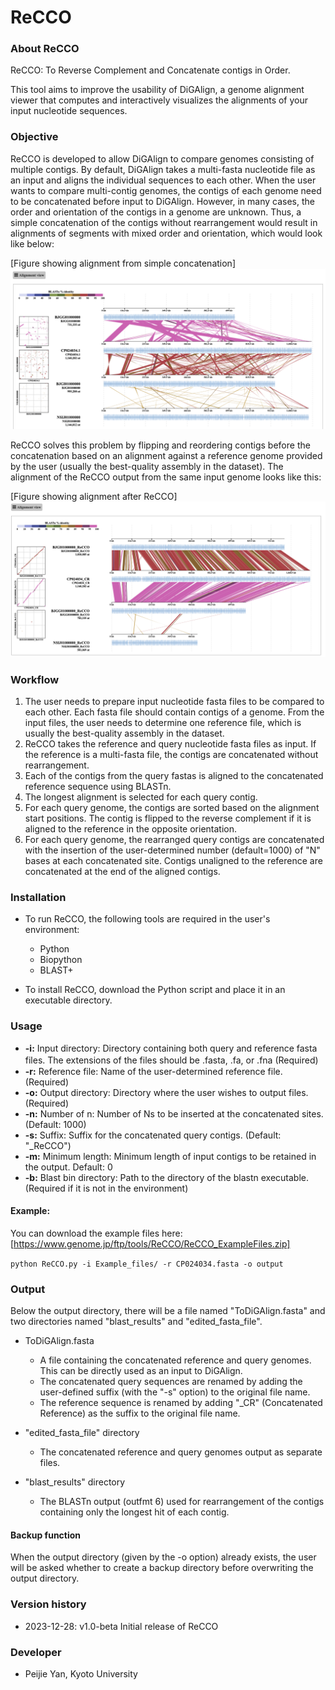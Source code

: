 # ReCCO 

### About ReCCO
ReCCO: To Reverse Complement and Concatenate contigs in Order.

This tool aims to improve the usability of DiGAlign, a genome alignment viewer that computes and interactively visualizes the alignments of your input nucleotide sequences.

### Objective
ReCCO is developed to allow DiGAlign to compare genomes consisting of multiple contigs. By default, DiGAlign takes a multi-fasta nucleotide file as an input and aligns the individual sequences to each other. When the user wants to compare multi-contig genomes, the contigs of each genome need to be concatenated before input to DiGAlign. However, in many cases, the order and orientation of the contigs in a genome are unknown. Thus, a simple concatenation of the contigs without rearrangement would result in alignments of segments with mixed order and orientation, which would look like below:

[Figure showing alignment from simple concatenation]
![Figure showing alignment from simple concatenation](docs/images/simple_concatenation.png)


ReCCO solves this problem by flipping and reordering contigs before the concatenation based on an alignment against a reference genome provided by the user (usually the best-quality assembly in the dataset). The alignment of the ReCCO output from the same input genome looks like this:

[Figure showing alignment after ReCCO]
![Figure showing alignment after ReCCO](docs/images/ReCCO_alignment.png)

### Workflow

1. The user needs to prepare input nucleotide fasta files to be compared to each other. Each fasta file should contain contigs of a genome. From the input files, the user needs to determine one reference file, which is usually the best-quality assembly in the dataset.
2. ReCCO takes the reference and query nucleotide fasta files as input. If the reference is a multi-fasta file, the contigs are concatenated without rearrangement. 
3. Each of the contigs from the query fastas is aligned to the concatenated reference sequence using BLASTn.
4. The longest alignment is selected for each query contig. 
5. For each query genome, the contigs are sorted based on the alignment start positions. The contig is flipped to the reverse complement if it is aligned to the reference in the opposite orientation.
6. For each query genome, the rearranged query contigs are concatenated with the insertion of the user-determined number (default=1000) of "N" bases at each concatenated site. Contigs unaligned to the reference are concatenated at the end of the aligned contigs.

### Installation

* To run ReCCO, the following tools are required in the user's environment:
  * Python
  * Biopython 
  * BLAST+ 

* To install ReCCO, download the Python script and place it in an executable directory.

### Usage 
- **-i:** Input directory: Directory containing both query and reference fasta files. The extensions of the files should be .fasta, .fa, or .fna (Required)　
- **-r:** Reference file: Name of the user-determined reference file. (Required)
- **-o:** Output directory: Directory where the user wishes to output files. (Required) 
- **-n:** Number of n: Number of Ns to be inserted at the concatenated sites. (Default: 1000) 
- **-s:** Suffix: Suffix for the concatenated query contigs. (Default: "_ReCCO")
- **-m:** Minimum length: Minimum length of input contigs to be retained in the output. Default: 0
- **-b:** Blast bin directory: Path to the directory of the blastn executable. (Required if it is not in the environment) 

#### Example:
You can download the example files here: [https://www.genome.jp/ftp/tools/ReCCO/ReCCO_ExampleFiles.zip] 

```python ReCCO.py -i Example_files/ -r CP024034.fasta -o output ``` 

### Output
Below the output directory, there will be a file named "ToDiGAlign.fasta" and two directories named "blast_results" and "edited_fasta_file".

* ToDiGAlign.fasta

  * A file containing the concatenated reference and query genomes. This can be directly used as an input to DiGAlign.
  * The concatenated query sequences are renamed by adding the user-defined suffix (with the "-s" option) to the original file name.
  * The reference sequence is renamed by adding "_CR" (Concatenated Reference) as the suffix to the original file name.

* "edited_fasta_file" directory

  * The concatenated reference and query genomes output as separate files.

* "blast_results" directory

  * The BLASTn output (outfmt 6) used for rearrangement of the contigs containing only the longest hit of each contig.

#### Backup function
When the output directory (given by the -o option) already exists, the user will be asked whether to create a backup directory before overwriting the output directory.

### Version history

* 2023-12-28: v1.0-beta Initial release of ReCCO

### Developer
* Peijie Yan, Kyoto University
